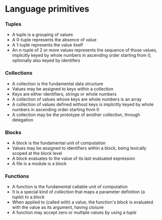 # Language primitives

### Tuples

- A tuple is a grouping of values
- A 0-tuple represents the absence of value
- A 1-tuple represents the value itself
- An n-tuple of 2 or more values represents the sequence of those values, implicitly keyed by whole numbers in ascending order starting from 0, optionally also keyed by identifers

### Collections

- A collection is the fundamental data structure
- Values may be assigned to keys within a collection
- Keys are either identifiers, strings or whole numbers
- A collection of values whose keys are whole numbers is an array
- A collection of values defined without keys is implicitly keyed by whole numbers in ascending order starting from 0
- A collection may be the prototype of another collection, through delegation

### Blocks

- A block is the fundamental unit of computation
- Values may be assigned to identifiers within a block, being lexically scoped at the block level
- A block evaluates to the value of its last evaluated expression
- A file is a module is a block

### Functions

- A function is the fundamental callable unit of computation
- It is a special kind of _collection_ that maps a parameter definition (a _tuple_) to a _block_
- When applied to (called with) a value, the function's _block_ is evaluated with the value as its argument, having closure
- A function may accept zero or multiple values by using a _tuple_
